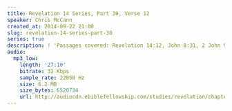 ```yaml
---
title: Revelation 14 Series, Part 30, Verse 12
speaker: Chris McCann
created_at: 2014-09-22 21:00
slug: revelation-14-series-part-30
series: true
description: ! 'Passages covered: Revelation 14:12, John 8:31, 2 John 9.'
audio:
  mp3_low:
    length: '27:10'
    bitrate: 32 Kbps
    sample_rate: 22050 Hz
    size: 6.2 MB
    size_bytes: 6520734
    url: http://audiocdn.ebiblefellowship.com/studies/revelation/chapter-14/2014.09.22_McCann_-_Revelation_14_Series_Part_30.mp3
---
```

